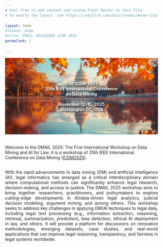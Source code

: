 ```yaml
---
# Feel free to add content and custom Front Matter to this file.
# To modify the layout, see https://jekyllrb.com/docs/themes/#overriding-theme-defaults

layout: home
#layout: page
#title: DMAIL 2025@IEEE ICDM 2025
permalink: /

---
```

<!-- ![banner image](shenzhen.jpeg) -->
<div style="position: relative; text-align: center;">
  <img src="figures/dc1.jpg" width="750">
  <div style="position: absolute; top: 50%; left: 50%; transform: translate(-50%, -50%); color: white; font-weight: bold; text-shadow: 3px 3px 6px #000000; text-align: center;">
    <p>IEEE ICDM 2025<br>
    25th IEEE International Conference<br>
    on Data Mining<br><br>
    November 12-15, 2025<br>
    Washington DC, USA</p>
  </div>
</div>

<br/>

Welcome to the DMAIL 2025: The First International Workshop on Data Mining and AI for Law. It is a workshop of 25th IEEE International Conference on Data Mining ([ICDM2025](https://www3.cs.stonybrook.edu/~icdm2025/index.html)).

<br/>


<div style="text-align: justify"> With the rapid advancements in data mining (DM) and artificial intelligence (AI), legal informatics has emerged as a critical interdisciplinary domain where computational methods can significantly enhance legal research, decision-making, and access to justice. The DMAIL 2025 workshop aims to bring together researchers, practitioners, and policymakers to explore cutting-edge developments in AI/data-driven legal analytics, judicial decision modeling, argument mining, and among others. This workshop seeks to address key challenges in applying DM/AI techniques to legal data, including legal text processing (e.g., information extraction, reasoning, retrieval, summarization, prediction), bias detection, ethical AI deployment in law, and others. It will provide a platform for discussions on innovative methodologies, emerging datasets, case studies, and real-world applications that can improve legal reasoning, transparency, and fairness in legal systems worldwide.</a></div>

<br/>

<!-- <p align="center">
	<img src="figures/icdm2025logosmall.png" width="120">
</p> -->
